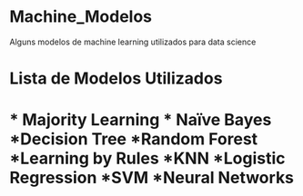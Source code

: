 # Machine_Modelos
Alguns modelos de machine learning utilizados para data science
<H1>Lista de Modelos Utilizados<H1>
* Majority Learning * Naïve Bayes *Decision Tree *Random Forest *Learning by Rules *KNN *Logistic Regression *SVM *Neural Networks  

